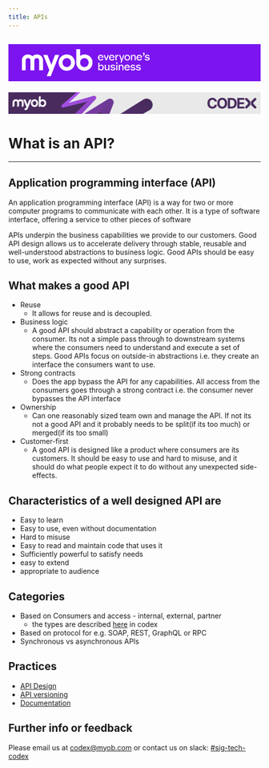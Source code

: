 ```yaml
---
title: APIs
---
```


![MYOB Banner](../../assets/images/myob-banner.png)
---


<!-- confluence-page-id: 9293923284 -->
![](../assets/BANNER.png)

# What is an API?

---

## Application programming interface (API)

An application programming interface (API) is a way for two or more computer programs to communicate with each other. It is a type of software interface, offering a service to other pieces of software

APIs underpin the business capabilities we provide to our customers. Good API design allows us to accelerate delivery through stable, reusable and well-understood abstractions to business logic. Good APIs should be easy to use, work as expected without any surprises.

## What makes a good API

- Reuse
  - It allows for reuse and is decoupled.
- Business logic
  - A good API should abstract a capability or operation from the consumer. Its not a simple pass through to downstream systems where the consumers need to understand and execute a set of steps. Good APIs focus on outside-in abstractions i.e. they create an interface the consumers want to use.
- Strong contracts
  - Does the app bypass the API for any capabilities. All access from the consumers goes through a strong contract i.e. the consumer never bypasses the API interface
- Ownership
  - Can one reasonably sized team own and manage the API. If not its not a good API and it probably needs to be split(if its too much) or merged(if its too small)
- Customer-first
  - A good API is designed like a product where consumers are its customers. It should be easy to use and hard to misuse, and it should do what people expect it to do without any unexpected side-effects.

## Characteristics of a well designed API are

- Easy to learn
- Easy to use, even without documentation
- Hard to misuse
- Easy to read and maintain code that uses it
- Sufficiently powerful to satisfy needs
- easy to extend
- appropriate to audience

## Categories

- Based on Consumers and access - internal, external, partner
  - the types are described [here](./api-design/types.md) in codex
- Based on protocol for e.g. SOAP, REST, GraphQL or RPC
- Synchronous vs asynchronous APIs

## Practices

- [API Design](./api-design/README.md)
- [API versioning](./api-security/versioning.md)
- [Documentation](./documentation.md)

## Further info or feedback

Please email us at <codex@myob.com> or contact us on slack: [#sig-tech-codex](https://myob.slack.com/archives/C02N8ADPGUX)
